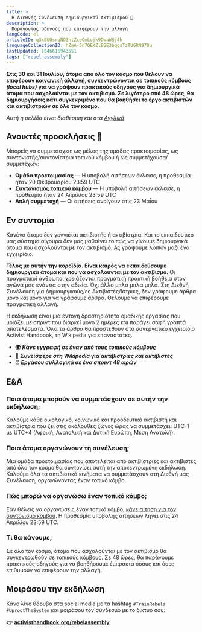 ```yaml
---
title: >
  Η Διεθνής Συνέλευση Δημιουργικού Ακτιβισμού 🦋
description: >
  Παράγοντας οδηγούς που επιφέρουν την αλλαγή
langCode: el
articleID: q3xBUOsrqNO3htZceCmLojk9DwaWSj4h
languageCollectionID: hZaA-5n7QEKZlBSE3bqgsTzTUGRN978u
lastUpdated: 1646616943551
tags: ["rebel-assembly"]
---
```


**Στις 30 και 31 Ιουλίου, άτομα από όλο τον κόσμο που θέλουν να επιφέρουν κοινωνική αλλαγή, συγκεντρώνονται σε τοπικούς κόμβους** _**(local hubs)**_ **για να γράψουν πρακτικούς οδηγούς για δημιουργικά άτομα που ασχολούνται με τον ακτιβισμό. Σε λιγότερο από 48 ώρες, θα δημιουργήσεις κάτι συγκεκριμένο που θα βοηθήσει το έργο ακτιβιστών και ακτιβιστριών σε όλο τον κόσμο.**

_Αυτή η σελίδα είναι διαθέσιμη και στα_ [_Αγγλικά_](/rebelassembly)_._

## **Ανοικτές προσκλήσεις 📢**

Μπορείς να συμμετάσχεις ως μέλος της ομάδας προετοιμασίας, ως συντονιστής/συντονίστρια τοπικού κόμβου ή ως συμμετέχουσα/συμμετέχων:

-   **Ομάδα προετοιμασίας** — Η υποβολή αιτήσεων έκλεισε, η προθεσμία ήταν 20 Φεβρουαρίου 23:59 UTC
-   [**Συντονισμός τοπικού κόμβου**](/el/rebelassembly/hub) — Η υποβολή αιτήσεων έκλεισε, η προθεσμία ήταν 24 Απριλίου 23:59 UTC
-   **Απλή συμμετοχή** — Οι αιτήσεις ανοίγουν στις 23 Μαΐου

<div></div>

## Εν συντομία

Κανένα άτομο δεν γεννιέται ακτιβιστής ή ακτιβίστρια. Και το εκπαιδευτικό μας σύστημα σίγουρα δεν μας μαθαίνει το πώς να γίνουμε δημιουργικά άτομα που ασχολούνται με τον ακτιβισμό. Ας γράψουμε λοιπόν μαζί ένα εγχειρίδιο.

**Τέλος με αυτήν την κοροϊδία. Είναι καιρός να εκπαιδεύσουμε δημιουργικά άτομα και που να ασχολούνται με τον ακτιβισμό.** Οι πραγματικοί άνθρωποι χρειάζονται πραγματική πρακτική βοήθεια στον αγώνα μας ενάντια στην αδικία. Όχι άλλο μπλα μπλα μπλα. Στη Διεθνή Συνέλευση για Δημιουργικούς/ες Ακτιβιστές/ίστριες, δεν γράφουμε άρθρα μόνο και μόνο για να γράφουμε άρθρα. Θέλουμε να επιφέρουμε πραγματική αλλαγή.

Η εκδήλωση είναι μια έντονη δραστηριότητα ομαδικής εργασίας που μοιάζει με σπριντ που διαρκεί μόνο 2 ημέρες και παράγει σαφή γραπτά αποτελέσματα. Όλα τα άρθρα θα προστεθούν στο συνεργατικό εγχειρίδιο Activist Handbook, τη Wikipedia για επαναστάτες.

-   **🌍** _**Κάνε εγγραφή σε έναν από τους τοπικούς κόμβους**_
-   **📝** _**Συνείσφερε στη Wikipedia για ακτιβίστριες και ακτιβιστές**_
-   ⏰ _**Εργάσου συλλογικά σε ένα σπριντ 48 ωρών**_

## **Ε&Α**

### Ποια άτομα μπορούν να συμμετάσχουν σε αυτήν την εκδήλωση;

Καλούμε κάθε οικολογικό, κοινωνικό και προοδευτικό ακτιβιστή και ακτιβίστρια που ζει στις ακόλουθες ζώνες ώρας να συμμετάσχει: UTC-1 με UTC+4 (Αφρική, Ανατολική και Δυτική Ευρώπη, Μέση Ανατολή).

### Ποια άτομα οργανώνουν τη συνέλευση;

Μια ομάδα προετοιμασίας που αποτελείται από ακτιβίστριες και ακτιβιστές από όλο τον κόσμο θα συντονίσει αυτή την αποκεντρωμένη εκδήλωση. Καλούμε όλα τα ακτιβιστικά κινήματα να συμμετάσχουν στη Διεθνή μας Συνέλευση, οργανώνοντας έναν τοπικό κόμβο.

### Πώς μπορώ να οργανώσω έναν τοπικό κόμβο;

Εάν θέλεις να οργανώσεις έναν τοπικό κόμβο, [κάνε αίτηση για τον συντονισμό κόμβου](/el/rebelassembly/hub). Η προθεσμία υποβολής αιτήσεων λήγει στις 24 Απριλίου 23:59 UTC.

### Τι θα κάνουμε;

Σε όλο τον κόσμο, άτομα που ασχολούνται με τον ακτιβισμό θα συγκεντρωθούν σε τοπικούς κόμβους. Σε 48 ώρες, θα παράγουμε πρακτικούς οδηγούς για να βοηθήσουμε έμπρακτα όσους και όσες επιθυμούν να επιφέρουν την αλλαγή.

## Μοιράσου την εκδήλωση

Κάνε λίγο θόρυβο στα social media με τα hashtag `#TrainRebels` `#UprootTheSystem` και μοιράσου τον σύνδεσμο με το δίκτυό σου:

**👉** [**activisthandbook.org/rebelassembly**](/el/rebelassembly)

<div></div>